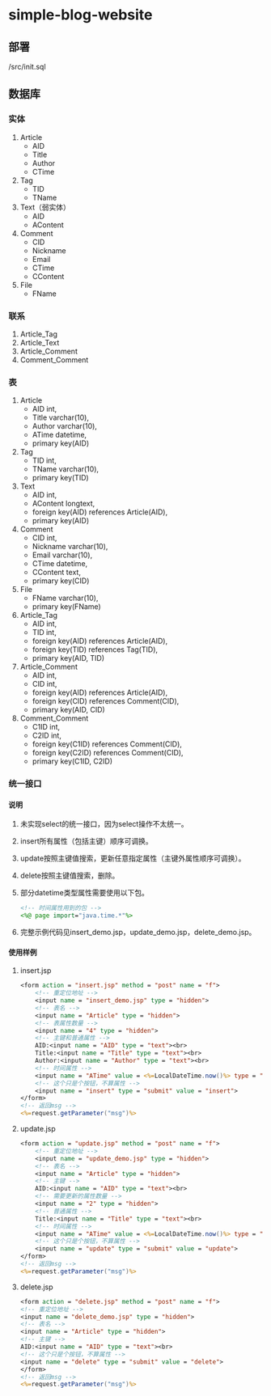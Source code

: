 # simple-blog-website

## 部署

/src/init.sql

## 数据库

### 实体

1. Article
    - AID
    - Title
    - Author
    - CTime
2. Tag
    - TID
    - TName
3. Text（弱实体）
    - AID
    - AContent
4. Comment
    - CID
    - Nickname
    - Email
    - CTime
    - CContent
5. File
    - FName

### 联系

1. Article_Tag
2. Article_Text
3. Article_Comment
4. Comment_Comment

### 表

1. Article
    - AID int,
    - Title varchar(10),
    - Author varchar(10),
    - ATime datetime,
    - primary key(AID)
2. Tag
    - TID int,
    - TName varchar(10),
    - primary key(TID)
3. Text
    - AID int,
    - AContent longtext,
    - foreign key(AID) references Article(AID),
    - primary key(AID)
4. Comment
    - CID int,
    - Nickname varchar(10),
    - Email varchar(10),
    - CTime datetime,
    - CContent text,
    - primary key(CID)
5. File
    - FName varchar(10),
    - primary key(FName)
6. Article_Tag
    - AID int,
    - TID int,
    - foreign key(AID) references Article(AID),
    - foreign key(TID) references Tag(TID),
    - primary key(AID, TID)
7. Article_Comment
    - AID int,
    - CID int,
    - foreign key(AID) references Article(AID),
    - foreign key(CID) references Comment(CID),
    - primary key(AID, CID)
8. Comment_Comment
    - C1ID int,
    - C2ID int,
    - foreign key(C1ID) references Comment(CID),
    - foreign key(C2ID) references Comment(CID),
    - primary key(C1ID, C2ID)

### 统一接口

#### 说明

1. 未实现select的统一接口，因为select操作不太统一。
2. insert所有属性（包括主键）顺序可调换。
3. update按照主键值搜索，更新任意指定属性（主键外属性顺序可调换）。
4. delete按照主键值搜索，删除。
5. 部分datetime类型属性需要使用以下包。

    ```jsp
    <!-- 时间属性用到的包 -->
    <%@ page import="java.time.*"%>
    ```

6. 完整示例代码见insert_demo.jsp，update_demo.jsp，delete_demo.jsp。

#### 使用样例

1. insert.jsp

    ```jsp
    <form action = "insert.jsp" method = "post" name = "f">
        <!-- 重定位地址 -->
        <input name = "insert_demo.jsp" type = "hidden">
        <!-- 表名 -->
        <input name = "Article" type = "hidden">
        <!-- 表属性数量 -->
        <input name = "4" type = "hidden">
        <!-- 主键和普通属性 -->
        AID:<input name = "AID" type = "text"><br>
        Title:<input name = "Title" type = "text"><br>
        Author:<input name = "Author" type = "text"><br>
        <!-- 时间属性 -->
        <input name = "ATime" value = <%=LocalDateTime.now()%> type = "hidden">
        <!-- 这个只是个按钮，不算属性 -->
        <input name = "insert" type = "submit" value = "insert">
    </form>
    <!-- 返回msg -->
    <%=request.getParameter("msg")%>
    ```

2. update.jsp

    ```jsp
    <form action = "update.jsp" method = "post" name = "f">
        <!-- 重定位地址 -->
        <input name = "update_demo.jsp" type = "hidden">
        <!-- 表名 -->
        <input name = "Article" type = "hidden">
        <!-- 主键 -->
        AID:<input name = "AID" type = "text"><br>
        <!-- 需要更新的属性数量 -->
        <input name = "2" type = "hidden">
        <!-- 普通属性 -->
        Title:<input name = "Title" type = "text"><br>
        <!-- 时间属性 -->
        <input name = "ATime" value = <%=LocalDateTime.now()%> type = "hidden">
        <!-- 这个只是个按钮，不算属性 -->
        <input name = "update" type = "submit" value = "update">
    </form>
    <!-- 返回msg -->
    <%=request.getParameter("msg")%>
    ```

3. delete.jsp

    ```jsp
    <form action = "delete.jsp" method = "post" name = "f">
    <!-- 重定位地址 -->
    <input name = "delete_demo.jsp" type = "hidden">
    <!-- 表名 -->
    <input name = "Article" type = "hidden">
    <!-- 主键 -->
    AID:<input name = "AID" type = "text"><br>
    <!-- 这个只是个按钮，不算属性 -->
    <input name = "delete" type = "submit" value = "delete">
    </form>
    <!-- 返回msg -->
    <%=request.getParameter("msg")%>
    ```
